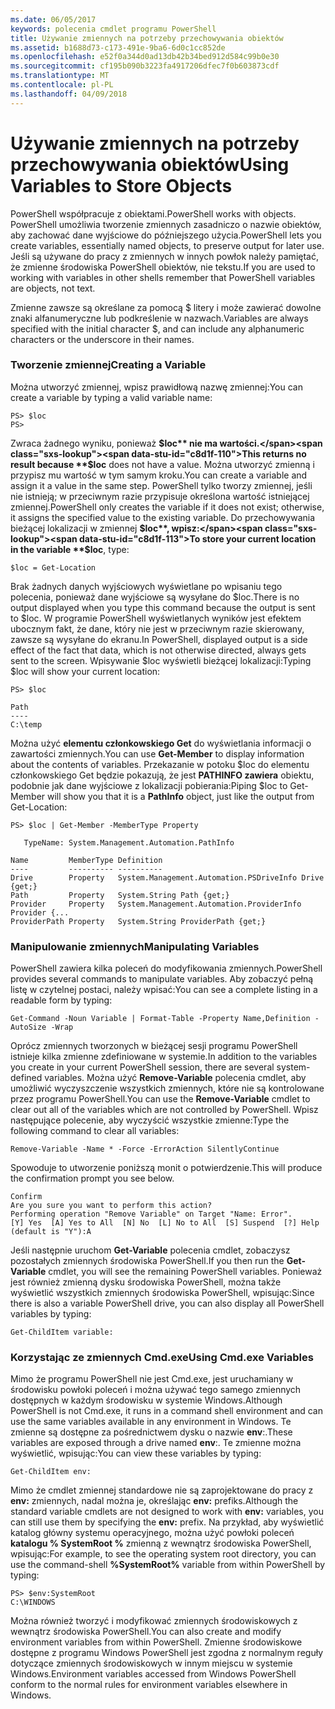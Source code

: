 ```yaml
---
ms.date: 06/05/2017
keywords: polecenia cmdlet programu PowerShell
title: Używanie zmiennych na potrzeby przechowywania obiektów
ms.assetid: b1688d73-c173-491e-9ba6-6d0c1cc852de
ms.openlocfilehash: e52f0a344d0ad13db42b34bed912d584c99b0e30
ms.sourcegitcommit: cf195b090b3223fa4917206dfec7f0b603873cdf
ms.translationtype: MT
ms.contentlocale: pl-PL
ms.lasthandoff: 04/09/2018
---
```

# <a name="using-variables-to-store-objects"></a><span data-ttu-id="c8d1f-103">Używanie zmiennych na potrzeby przechowywania obiektów</span><span class="sxs-lookup"><span data-stu-id="c8d1f-103">Using Variables to Store Objects</span></span>
<span data-ttu-id="c8d1f-104">PowerShell współpracuje z obiektami.</span><span class="sxs-lookup"><span data-stu-id="c8d1f-104">PowerShell works with objects.</span></span> <span data-ttu-id="c8d1f-105">PowerShell umożliwia tworzenie zmiennych zasadniczo o nazwie obiektów, aby zachować dane wyjściowe do późniejszego użycia.</span><span class="sxs-lookup"><span data-stu-id="c8d1f-105">PowerShell lets you create variables, essentially named objects, to preserve output for later use.</span></span> <span data-ttu-id="c8d1f-106">Jeśli są używane do pracy z zmiennych w innych powłok należy pamiętać, że zmienne środowiska PowerShell obiektów, nie tekstu.</span><span class="sxs-lookup"><span data-stu-id="c8d1f-106">If you are used to working with variables in other shells remember that PowerShell variables are objects, not text.</span></span>

<span data-ttu-id="c8d1f-107">Zmienne zawsze są określane za pomocą $ litery i może zawierać dowolne znaki alfanumeryczne lub podkreślenie w nazwach.</span><span class="sxs-lookup"><span data-stu-id="c8d1f-107">Variables are always specified with the initial character $, and can include any alphanumeric characters or the underscore in their names.</span></span>

### <a name="creating-a-variable"></a><span data-ttu-id="c8d1f-108">Tworzenie zmiennej</span><span class="sxs-lookup"><span data-stu-id="c8d1f-108">Creating a Variable</span></span>
<span data-ttu-id="c8d1f-109">Można utworzyć zmiennej, wpisz prawidłową nazwę zmiennej:</span><span class="sxs-lookup"><span data-stu-id="c8d1f-109">You can create a variable by typing a valid variable name:</span></span>

```
PS> $loc
PS>
```

<span data-ttu-id="c8d1f-110">Zwraca żadnego wyniku, ponieważ **$loc** nie ma wartości.</span><span class="sxs-lookup"><span data-stu-id="c8d1f-110">This returns no result because **$loc** does not have a value.</span></span> <span data-ttu-id="c8d1f-111">Można utworzyć zmienną i przypisz mu wartość w tym samym kroku.</span><span class="sxs-lookup"><span data-stu-id="c8d1f-111">You can create a variable and assign it a value in the same step.</span></span> <span data-ttu-id="c8d1f-112">PowerShell tylko tworzy zmiennej, jeśli nie istnieją; w przeciwnym razie przypisuje określona wartość istniejącej zmiennej.</span><span class="sxs-lookup"><span data-stu-id="c8d1f-112">PowerShell only creates the variable if it does not exist; otherwise, it assigns the specified value to the existing variable.</span></span> <span data-ttu-id="c8d1f-113">Do przechowywania bieżącej lokalizacji w zmiennej **$loc**, wpisz:</span><span class="sxs-lookup"><span data-stu-id="c8d1f-113">To store your current location in the variable **$loc**, type:</span></span>

```
$loc = Get-Location
```

<span data-ttu-id="c8d1f-114">Brak żadnych danych wyjściowych wyświetlane po wpisaniu tego polecenia, ponieważ dane wyjściowe są wysyłane do $loc.</span><span class="sxs-lookup"><span data-stu-id="c8d1f-114">There is no output displayed when you type this command because the output is sent to $loc.</span></span> <span data-ttu-id="c8d1f-115">W programie PowerShell wyświetlanych wyników jest efektem ubocznym fakt, że dane, który nie jest w przeciwnym razie skierowany, zawsze są wysyłane do ekranu.</span><span class="sxs-lookup"><span data-stu-id="c8d1f-115">In PowerShell, displayed output is a side effect of the fact that data, which is not otherwise directed, always gets sent to the screen.</span></span> <span data-ttu-id="c8d1f-116">Wpisywanie $loc wyświetli bieżącej lokalizacji:</span><span class="sxs-lookup"><span data-stu-id="c8d1f-116">Typing $loc will show your current location:</span></span>

```
PS> $loc

Path
----
C:\temp
```

<span data-ttu-id="c8d1f-117">Można użyć **elementu członkowskiego Get** do wyświetlania informacji o zawartości zmiennych.</span><span class="sxs-lookup"><span data-stu-id="c8d1f-117">You can use **Get-Member** to display information about the contents of variables.</span></span> <span data-ttu-id="c8d1f-118">Przekazanie w potoku $loc do elementu członkowskiego Get będzie pokazują, że jest **PATHINFO zawiera** obiektu, podobnie jak dane wyjściowe z lokalizacji pobierania:</span><span class="sxs-lookup"><span data-stu-id="c8d1f-118">Piping $loc to Get-Member will show you that it is a **PathInfo** object, just like the output from Get-Location:</span></span>

```
PS> $loc | Get-Member -MemberType Property

   TypeName: System.Management.Automation.PathInfo

Name         MemberType Definition
----         ---------- ----------
Drive        Property   System.Management.Automation.PSDriveInfo Drive {get;}
Path         Property   System.String Path {get;}
Provider     Property   System.Management.Automation.ProviderInfo Provider {...
ProviderPath Property   System.String ProviderPath {get;}
```

### <a name="manipulating-variables"></a><span data-ttu-id="c8d1f-119">Manipulowanie zmiennych</span><span class="sxs-lookup"><span data-stu-id="c8d1f-119">Manipulating Variables</span></span>
<span data-ttu-id="c8d1f-120">PowerShell zawiera kilka poleceń do modyfikowania zmiennych.</span><span class="sxs-lookup"><span data-stu-id="c8d1f-120">PowerShell provides several commands to manipulate variables.</span></span> <span data-ttu-id="c8d1f-121">Aby zobaczyć pełną listę w czytelnej postaci, należy wpisać:</span><span class="sxs-lookup"><span data-stu-id="c8d1f-121">You can see a complete listing in a readable form by typing:</span></span>

```
Get-Command -Noun Variable | Format-Table -Property Name,Definition -AutoSize -Wrap
```

<span data-ttu-id="c8d1f-122">Oprócz zmiennych tworzonych w bieżącej sesji programu PowerShell istnieje kilka zmienne zdefiniowane w systemie.</span><span class="sxs-lookup"><span data-stu-id="c8d1f-122">In addition to the variables you create in your current PowerShell session, there are several system-defined variables.</span></span> <span data-ttu-id="c8d1f-123">Można użyć **Remove-Variable** polecenia cmdlet, aby umożliwić wyczyszczenie wszystkich zmiennych, które nie są kontrolowane przez programu PowerShell.</span><span class="sxs-lookup"><span data-stu-id="c8d1f-123">You can use the **Remove-Variable** cmdlet to clear out all of the variables which are not controlled by PowerShell.</span></span> <span data-ttu-id="c8d1f-124">Wpisz następujące polecenie, aby wyczyścić wszystkie zmienne:</span><span class="sxs-lookup"><span data-stu-id="c8d1f-124">Type the following command to clear all variables:</span></span>

```
Remove-Variable -Name * -Force -ErrorAction SilentlyContinue
```

<span data-ttu-id="c8d1f-125">Spowoduje to utworzenie poniższą monit o potwierdzenie.</span><span class="sxs-lookup"><span data-stu-id="c8d1f-125">This will produce the confirmation prompt you see below.</span></span>

```
Confirm
Are you sure you want to perform this action?
Performing operation "Remove Variable" on Target "Name: Error".
[Y] Yes  [A] Yes to All  [N] No  [L] No to All  [S] Suspend  [?] Help
(default is "Y"):A
```

<span data-ttu-id="c8d1f-126">Jeśli następnie uruchom **Get-Variable** polecenia cmdlet, zobaczysz pozostałych zmiennych środowiska PowerShell.</span><span class="sxs-lookup"><span data-stu-id="c8d1f-126">If you then run the **Get-Variable** cmdlet, you will see the remaining PowerShell variables.</span></span> <span data-ttu-id="c8d1f-127">Ponieważ jest również zmienną dysku środowiska PowerShell, można także wyświetlić wszystkich zmiennych środowiska PowerShell, wpisując:</span><span class="sxs-lookup"><span data-stu-id="c8d1f-127">Since there is also a variable PowerShell drive, you can also display all PowerShell variables by typing:</span></span>

```
Get-ChildItem variable:
```

### <a name="using-cmdexe-variables"></a><span data-ttu-id="c8d1f-128">Korzystając ze zmiennych Cmd.exe</span><span class="sxs-lookup"><span data-stu-id="c8d1f-128">Using Cmd.exe Variables</span></span>
<span data-ttu-id="c8d1f-129">Mimo że programu PowerShell nie jest Cmd.exe, jest uruchamiany w środowisku powłoki poleceń i można używać tego samego zmiennych dostępnych w każdym środowisku w systemie Windows.</span><span class="sxs-lookup"><span data-stu-id="c8d1f-129">Although PowerShell is not Cmd.exe, it runs in a command shell environment and can use the same variables available in any environment in Windows.</span></span> <span data-ttu-id="c8d1f-130">Te zmienne są dostępne za pośrednictwem dysku o nazwie **env**:.</span><span class="sxs-lookup"><span data-stu-id="c8d1f-130">These variables are exposed through a drive named **env**:.</span></span> <span data-ttu-id="c8d1f-131">Te zmienne można wyświetlić, wpisując:</span><span class="sxs-lookup"><span data-stu-id="c8d1f-131">You can view these variables by typing:</span></span>

```
Get-ChildItem env:
```

<span data-ttu-id="c8d1f-132">Mimo że cmdlet zmiennej standardowe nie są zaprojektowane do pracy z **env:** zmiennych, nadal można je, określając **env:** prefiks.</span><span class="sxs-lookup"><span data-stu-id="c8d1f-132">Although the standard variable cmdlets are not designed to work with **env:** variables, you can still use them by specifying the **env:** prefix.</span></span> <span data-ttu-id="c8d1f-133">Na przykład, aby wyświetlić katalog główny systemu operacyjnego, można użyć powłoki poleceń **katalogu % SystemRoot %** zmienną z wewnątrz środowiska PowerShell, wpisując:</span><span class="sxs-lookup"><span data-stu-id="c8d1f-133">For example, to see the operating system root directory, you can use the command-shell **%SystemRoot%** variable from within PowerShell by typing:</span></span>

```
PS> $env:SystemRoot
C:\WINDOWS
```

<span data-ttu-id="c8d1f-134">Można również tworzyć i modyfikować zmiennych środowiskowych z wewnątrz środowiska PowerShell.</span><span class="sxs-lookup"><span data-stu-id="c8d1f-134">You can also create and modify environment variables from within PowerShell.</span></span> <span data-ttu-id="c8d1f-135">Zmienne środowiskowe dostępne z programu Windows PowerShell jest zgodna z normalnym reguły dotyczące zmiennych środowiskowych w innym miejscu w systemie Windows.</span><span class="sxs-lookup"><span data-stu-id="c8d1f-135">Environment variables accessed from Windows PowerShell conform to the normal rules for environment variables elsewhere in Windows.</span></span>